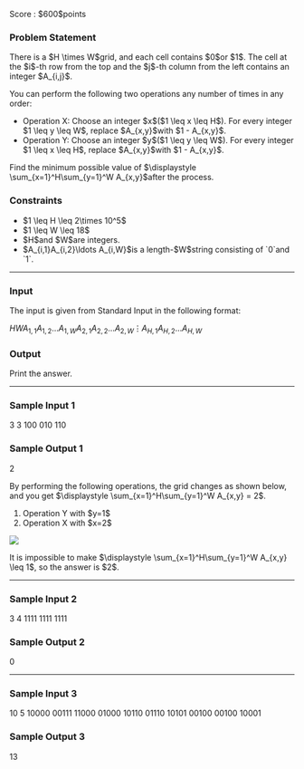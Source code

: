 
<div>

<span>

<span>

<p>
Score : $600$points
</p>

<div>

<section>

### **Problem Statement**

<p>
There is a $H \times W$grid, and each cell contains $0$or $1$. The cell at the $i$-th row from the top and the $j$-th column from the left contains an integer $A_{i,j}$.
</p>

<p>
You can perform the following two operations any number of times in any order:
</p>

<ul>

<li>
Operation X: Choose an integer $x$($1 \leq x \leq H$). For every integer $1 \leq y \leq W$, replace $A_{x,y}$with $1 - A_{x,y}$.
</li>

<li>
Operation Y: Choose an integer $y$($1 \leq y \leq W$). For every integer $1 \leq x \leq H$, replace $A_{x,y}$with $1 - A_{x,y}$.
</li>

</ul>

<p>
Find the minimum possible value of $\displaystyle \sum_{x=1}^H\sum_{y=1}^W A_{x,y}$after the process.
</p>

</section>

</div>

<div>

<section>

### **Constraints**

<ul>

<li>
$1 \leq H \leq 2\times 10^5$
</li>

<li>
$1 \leq W \leq 18$
</li>

<li>
$H$and $W$are integers.
</li>

<li>
$A_{i,1}A_{i,2}\ldots A_{i,W}$is a length-$W$string consisting of `0`and `1`.
</li>

</ul>

</section>

</div>

---

<div>

<div>

<section>

### **Input**

<p>
The input is given from Standard Input in the following format:
</p>

<div>

$H$$W$$A_{1,1}A_{1,2}\ldots A_{1,W}$$A_{2,1}A_{2,2}\ldots A_{2,W}$$\vdots$$A_{H,1}A_{H,2}\ldots A_{H,W}$
</div>

</section>

</div>

<div>

<section>

### **Output**

<p>
Print the answer.
</p>

</section>

</div>

</div>

---

<div>

<section>

### **Sample Input 1**

<div>

3 3
100
010
110

</div>

</section>

</div>

<div>

<section>

### **Sample Output 1**

<div>

2

</div>

<p>
By performing the following operations, the grid changes as shown below, and you get $\displaystyle \sum_{x=1}^H\sum_{y=1}^W A_{x,y} = 2$.
</p>

<ol>

<li>
Operation Y with $y=1$
</li>

<li>
Operation X with $x=2$
</li>

</ol>

<p>

<img src="https://img.atcoder.jp/abc396/efeef604adf229d32bc42042f0a4e066.png">

</img>

</p>

<p>
It is impossible to make $\displaystyle \sum_{x=1}^H\sum_{y=1}^W A_{x,y} \leq 1$, so the answer is $2$.
</p>

</section>

</div>

---

<div>

<section>

### **Sample Input 2**

<div>

3 4
1111
1111
1111

</div>

</section>

</div>

<div>

<section>

### **Sample Output 2**

<div>

0

</div>

</section>

</div>

---

<div>

<section>

### **Sample Input 3**

<div>

10 5
10000
00111
11000
01000
10110
01110
10101
00100
00100
10001

</div>

</section>

</div>

<div>

<section>

### **Sample Output 3**

<div>

13

</div>

</section>

</div>

</span>

</span>

</div>
